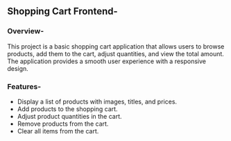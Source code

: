 ## Shopping Cart Frontend-
### Overview-
This project is a basic shopping cart application that allows users to browse products, add them to the cart, adjust quantities, and view the total amount. The application provides a smooth user experience with a responsive design.
### Features-
- Display a list of products with images, titles, and prices.
- Add products to the shopping cart.
- Adjust product quantities in the cart.
- Remove products from the cart.
- Clear all items from the cart.


  
